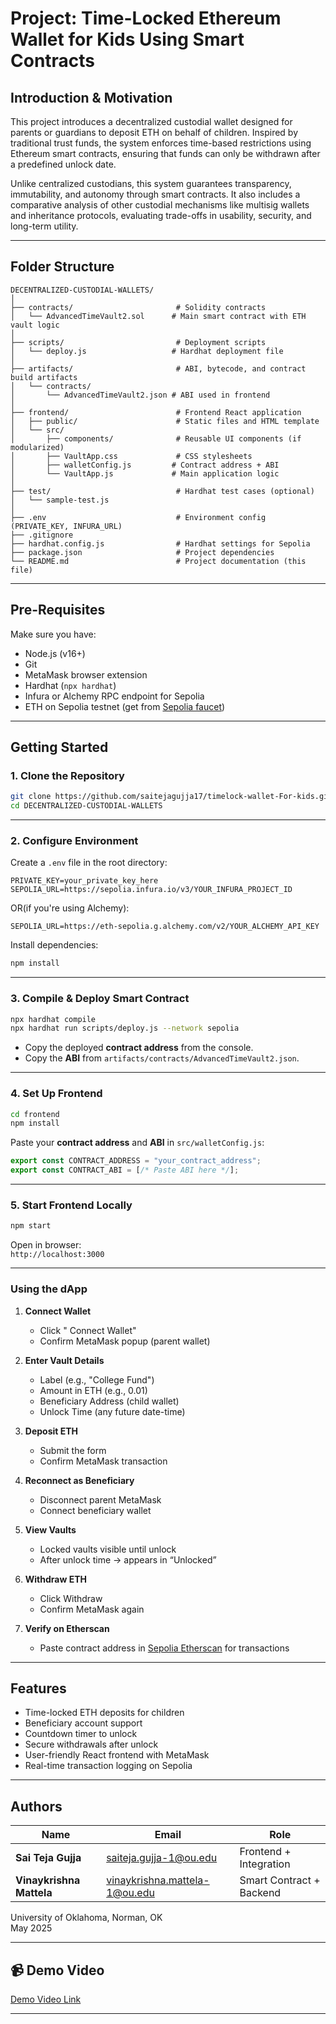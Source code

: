 # Project: Time-Locked Ethereum Wallet for Kids Using Smart Contracts

## Introduction & Motivation

This project introduces a decentralized custodial wallet designed for parents or guardians to deposit ETH on behalf of children. Inspired by traditional trust funds, the system enforces time-based restrictions using Ethereum smart contracts, ensuring that funds can only be withdrawn after a predefined unlock date.

Unlike centralized custodians, this system guarantees transparency, immutability, and autonomy through smart contracts. It also includes a comparative analysis of other custodial mechanisms like multisig wallets and inheritance protocols, evaluating trade-offs in usability, security, and long-term utility.

---

##  Folder Structure

```
DECENTRALIZED-CUSTODIAL-WALLETS/
│
├── contracts/                       # Solidity contracts
│   └── AdvancedTimeVault2.sol      # Main smart contract with ETH vault logic
│
├── scripts/                         # Deployment scripts
│   └── deploy.js                   # Hardhat deployment file
│
├── artifacts/                       # ABI, bytecode, and contract build artifacts
│   └── contracts/
│       └── AdvancedTimeVault2.json # ABI used in frontend
│
├── frontend/                        # Frontend React application
│   ├── public/                      # Static files and HTML template
│   └── src/
│       ├── components/              # Reusable UI components (if modularized)
│       ├── VaultApp.css             # CSS stylesheets
│       ├── walletConfig.js         # Contract address + ABI
│       └── VaultApp.js             # Main application logic
│
├── test/                            # Hardhat test cases (optional)
│   └── sample-test.js
│
├── .env                             # Environment config (PRIVATE_KEY, INFURA_URL)
├── .gitignore
├── hardhat.config.js                # Hardhat settings for Sepolia
├── package.json                     # Project dependencies
└── README.md                        # Project documentation (this file)

```

---

##  Pre-Requisites

Make sure you have:

-  Node.js (v16+)
-  Git
-  MetaMask browser extension
-  Hardhat (`npx hardhat`)
-  Infura or Alchemy RPC endpoint for Sepolia
-  ETH on Sepolia testnet (get from [Sepolia faucet](https://sepoliafaucet.com/))

---

##  Getting Started

### 1. Clone the Repository

```bash
git clone https://github.com/saitejagujja17/timelock-wallet-For-kids.git
cd DECENTRALIZED-CUSTODIAL-WALLETS
```

---

### 2. Configure Environment

Create a `.env` file in the root directory:

```env
PRIVATE_KEY=your_private_key_here
SEPOLIA_URL=https://sepolia.infura.io/v3/YOUR_INFURA_PROJECT_ID
```
OR(if you're using Alchemy):
```
SEPOLIA_URL=https://eth-sepolia.g.alchemy.com/v2/YOUR_ALCHEMY_API_KEY
```

Install dependencies:

```bash
npm install
```

---

### 3. Compile & Deploy Smart Contract

```bash
npx hardhat compile
npx hardhat run scripts/deploy.js --network sepolia
```

-  Copy the deployed **contract address** from the console.
-  Copy the **ABI** from `artifacts/contracts/AdvancedTimeVault2.json`.

---

### 4. Set Up Frontend

```bash
cd frontend
npm install
```

Paste your **contract address** and **ABI** in `src/walletConfig.js`:

```js
export const CONTRACT_ADDRESS = "your_contract_address";
export const CONTRACT_ABI = [/* Paste ABI here */];
```

---

### 5. Start Frontend Locally

```bash
npm start
```

Open in browser:  
 `http://localhost:3000`

---



###  Using the dApp

1. **Connect Wallet**
   - Click " Connect Wallet"
   - Confirm MetaMask popup (parent wallet)

2. **Enter Vault Details**
   - Label (e.g., "College Fund")
   - Amount in ETH (e.g., 0.01)
   - Beneficiary Address (child wallet)
   - Unlock Time (any future date-time)

3. **Deposit ETH**
   - Submit the form
   - Confirm MetaMask transaction

4. **Reconnect as Beneficiary**
   - Disconnect parent MetaMask
   - Connect beneficiary wallet

5. **View Vaults**
   - Locked vaults visible until unlock
   - After unlock time → appears in “Unlocked”

6. **Withdraw ETH**
   - Click Withdraw
   - Confirm MetaMask again

7. **Verify on Etherscan**
   - Paste contract address in [Sepolia Etherscan](https://sepolia.etherscan.io) for transactions

---

##  Features

-  Time-locked ETH deposits for children
-  Beneficiary account support
-  Countdown timer to unlock
-  Secure withdrawals after unlock
-  User-friendly React frontend with MetaMask
-  Real-time transaction logging on Sepolia

---

##  Authors

| Name                 | Email                              | Role       |
|----------------------|------------------------------------|------------|
| **Sai Teja Gujja**   | saiteja.gujja-1@ou.edu             | Frontend + Integration |
| **Vinaykrishna Mattela** | vinaykrishna.mattela-1@ou.edu | Smart Contract + Backend |

University of Oklahoma, Norman, OK  
May 2025

---

## 📹 Demo Video

[Demo Video Link]()  


---
